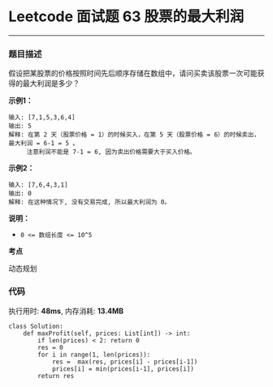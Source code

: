 # Leetcode 面试题 63 股票的最大利润

***
### 题目描述

假设把某股票的价格按照时间先后顺序存储在数组中，请问买卖该股票一次可能获得的最大利润是多少？


**示例1：**

	输入: [7,1,5,3,6,4]
	输出: 5
	解释: 在第 2 天（股票价格 = 1）的时候买入，在第 5 天（股票价格 = 6）的时候卖出，最大利润 = 6-1 = 5 。
	     注意利润不能是 7-1 = 6, 因为卖出价格需要大于买入价格。


**示例2：**

	输入: [7,6,4,3,1]
	输出: 0
	解释: 在这种情况下, 没有交易完成, 所以最大利润为 0。


**说明：**

* `0 <= 数组长度 <= 10^5`



**考点**

动态规划


### 代码
执行用时: **48ms**, 内存消耗: **13.4MB**

```
class Solution:
    def maxProfit(self, prices: List[int]) -> int:
        if len(prices) < 2: return 0
        res = 0
        for i in range(1, len(prices)):
            res =  max(res, prices[i] - prices[i-1])
            prices[i] = min(prices[i-1], prices[i])
        return res
```





